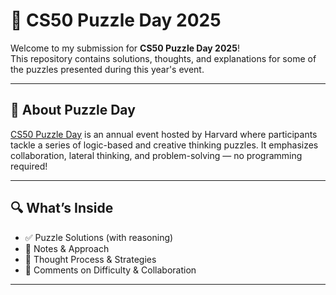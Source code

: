 # 🧠 CS50 Puzzle Day 2025

Welcome to my submission for **CS50 Puzzle Day 2025**!  
This repository contains solutions, thoughts, and explanations for some of the puzzles presented during this year's event.

---

## 🧩 About Puzzle Day

[CS50 Puzzle Day](https://cs50.harvard.edu/puzzles/) is an annual event hosted by Harvard where participants tackle a series of logic-based and creative thinking puzzles. It emphasizes collaboration, lateral thinking, and problem-solving — no programming required!

---

## 🔍 What’s Inside

- ✅ Puzzle Solutions (with reasoning)
- 📝 Notes & Approach
- 🧠 Thought Process & Strategies
- 💬 Comments on Difficulty & Collaboration

---



